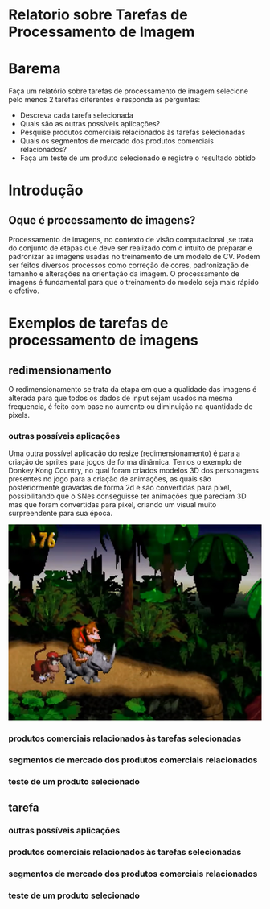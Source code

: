 # Relatorio sobre Tarefas de Processamento de Imagem
 
# Barema

Faça um relatório sobre tarefas de processamento de imagem 
selecione pelo menos 2 tarefas diferentes e responda às perguntas: 
- Descreva cada tarefa selecionada 
- Quais são as outras possíveis aplicações? 
- Pesquise produtos comerciais relacionados às tarefas selecionadas 
- Quais os segmentos de mercado dos produtos comerciais relacionados? 
- Faça um teste de um produto selecionado e registre o resultado obtido

# Introdução

## Oque é processamento de imagens?
Processamento de imagens, no contexto de visão computacional ,se trata do conjunto de etapas que deve ser realizado com o intuito de preparar e padronizar as imagens usadas no treinamento de um modelo de CV. Podem ser feitos diversos processos como correção de cores, padronização de tamanho e alterações na orientação da imagem.
O processamento de imagens é fundamental para que o treinamento do modelo seja mais rápido e efetivo.

# Exemplos de tarefas de processamento de imagens

## redimensionamento
O redimensionamento se trata da etapa em que a qualidade das imagens é alterada para que todos os dados de input sejam usados na mesma frequencia, é feito com base no aumento ou diminuição na quantidade de pixels.

### outras possíveis aplicações
Uma outra possível aplicação do resize (redimensionamento) é para a criação de sprites para jogos de forma dinâmica.
Temos o exemplo de Donkey Kong Country, no qual foram criados modelos 3D dos personagens presentes no jogo para a criação de animações, as quais são posteriormente gravadas de forma 2d e são convertidas para píxel, possibilitando que o SNes conseguisse ter animações que pareciam 3D mas que foram convertidas para píxel, criando um visual muito surpreendente para sua época.

<img src="/img/donkeyKong.png">

### produtos comerciais relacionados às tarefas selecionadas

### segmentos de mercado dos produtos comerciais relacionados

### teste de um produto selecionado


## tarefa

### outras possíveis aplicações

### produtos comerciais relacionados às tarefas selecionadas

### segmentos de mercado dos produtos comerciais relacionados

### teste de um produto selecionado
